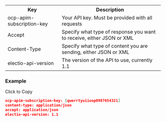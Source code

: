 <table>
    <tr>
        <th>Key</th>
        <th>Description</th>
    </tr>
    <tr>
        <td>ocp-apim-subscription-key</td>
        <td>Your API key. Must be provided with all requests</td>
    </tr>
    <tr>
        <td>Accept</td>
        <td>Specify what type of response you want to receive, either JSON or XML</td>
    </tr>
    <tr>
        <td>Content-Type</td>
        <td>Specify what type of content you are sending, either JSON or XML</td>
    </tr>
    <tr>
        <td>electio-api-version</td>
        <td>The version of the API to use, currently 1.1</td>
    </tr>
</table>

<div class="copyheader">
    
<h3>Example</h3>
<div class="copybutton" onclick="CopyToClipboard('headerExample')">Click to Copy</div>

</div>

<div id="headerExample" class="copycontent" onclick="CopyToClipboard('headerExample')">

```json
ocp-apim-subscription-key: [qwerrtyuiioop0987654321]
content-type: application/json
accept: application/json
electio-api-version: 1.1
```

</div>